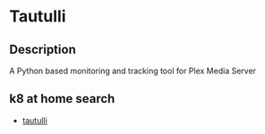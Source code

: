 # Tautulli

## Description

A Python based monitoring and tracking tool for Plex Media Server

## k8 at home search

- [tautulli](https://nanne.dev/k8s-at-home-search/#/tautulli)
